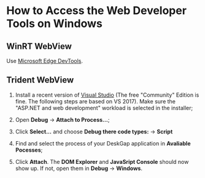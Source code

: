 # How to Access the Web Developer Tools on Windows

## WinRT WebView

Use [Microsoft Edge DevTools](https://www.microsoft.com/en-us/p/microsoft-edge-devtools-preview/9mzbfrmz0mnj).

## Trident WebView

1. Install a recent version of [Visual Studio](https://visualstudio.microsoft.com/downloads/) (The free "Community" Edition is fine. The following steps are based on VS 2017). Make sure the "ASP.NET and web development" workload is selected in the installer;

2. Open **Debug** -> **Attach to Process...**;

3. Click **Select...** and choose **Debug there code types:** -> **Script**

4. Find and select the process of your DeskGap application in **Avaliable Pocesses**;

5. Click **Attach**. The **DOM Explorer** and **JavaSript Console** should now show up. If not, open them in **Debug** -> **Windows**.
